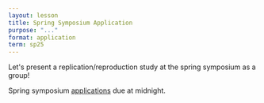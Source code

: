 ```yaml
---
layout: lesson
title: Spring Symposium Application
purpose: "..."
format: application
term: sp25
---
```


Let's present a replication/reproduction study at the spring symposium as a group!

Spring symposium [applications](https://www.middlebury.edu/teaching-learning-research/spring-student-symposium/application) due at midnight.


